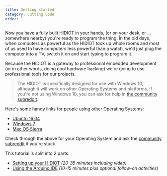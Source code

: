 ```yaml
---
title: Getting started
category: Cutting Code
order: 1
---
```


Now you have a fully built HIDIOT in your hands, (or on your desk, or ... somewhere nearby) you're ready to program the thing. In the old days, when computers as powerful as the HIDIOT took up whole rooms and most of us used to have computers less powerful than a watch, we'd just plug the computer into a TV, switch it on and start typing to program it.

Because the HIDIOT is a gateway to professional embedded development (or in other words, doing cool hardware hacking) we're going to use professional tools for our projects.

> The HIDIOT is specifically designed for use with Windows 10, although it will work on other Operating Systems and platforms. If you're not using Windows 10, you can ask for help in [the community subreddit](https://www.reddit.com/r/hidiot/).

Here's some handy links for people using other Operating Systems:

* [Ubuntu 16.04](https://www.youtube.com/watch?v=EkvJvWhg4wA)
* [Windows 7](https://pay.reddit.com/r/hidiot/comments/6mfjdo/windows_7/)
* [Mac OS Sierra](https://pay.reddit.com/r/hidiot/comments/6xl774/setting_up_and_using_the_hidiot_on_macos_sierra/)

Check through the above for your Operating System and ask the [community subreddit](https://www.reddit.com/r/hidiot/) if you're stuck.

This tutorial is split into 2 parts:

* [Setting up your HIDIOT](/cutting_code/setting_up_your_hidiot/) *(20-35 minutes including video)*
* [Using the Arduino IDE](/cutting_code/using_the_arduino_ide/) *(10-15 minutes plus optional follow-on activities)*
